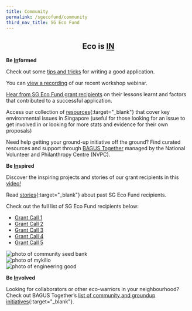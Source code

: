 ```yaml
---
title: Community
permalink: /sgecofund/community
third_nav_title: SG Eco Fund
---
```


 <center><h2>Eco is <b><u>IN</u></b></h2></center>

<p><b>Be <u>In</u>formed</b></p>

Check out some <a href="/resources/SG Eco Fund GC3 briefing deck 2022.pdf">tips and tricks</a> for writing a good application.

You can <a href="https://youtu.be/ousYLD2ehVg">view a recording</a> of our recent workshop webinar. 

<a href="https://youtu.be/Vd5HCvYFPAg">Hear from SG Eco Fund grant recipients</a> on their lessons learnt and factors that contributed to a successful application.

Access our collection of [resources](/resources/){:target="_blank"} that cover key environmental issues in Singapore (useful for those looking for an issue to get involved in or looking for more stats and evidence for their own proposals)

Need help getting your ground-up initiative off the ground? Find curated resources and support through <a href="https://www.groundupcentral.sg" target="_blank">BAGUS Together</a> managed by the National Volunteer and Philanthropy Centre (NVPC).

<!--View the [slides](/resources/SG-Eco-Fund-workshop-slides.pdf){:target="_blank"} presented at our workshop.

View the [list of projects](/resources/awarded-projects.pdf){:target="_blank"} that were awarded in the first grant call back in May 2021.

Watch this recording of the SG Eco Fund Workshop to learn tips on crafting a good proposal:

<iframe title="SG Eco Fund Workshop" width="560" height="315" src="https://www.youtube.com/embed/ld5pez-3b2g" title="YouTube video player" frameborder="0" allow="accelerometer; clipboard-write; encrypted-media; gyroscope; picture-in-picture" allowfullscreen></iframe>

View the SG Eco Fund [Press Release]() -->

<b>Be <u>In</u>spired</b>

Discover the inspiring projects and stories of our grant recipients in this <a href="https://youtu.be/Vd5HCvYFPAg">video!</a>

Read [stories](https://medium.com/greenplan/tagged/sg-eco-fund){:target="_blank"} about past SG Eco Fund recipients.

Check out the full list of SG Eco Fund recipients below:  
- [Grant Call 1](/files/sgecofund/SGEF-GC1.pdf)  
- [Grant Call 2](/files/sgecofund/SGEF-GC2.pdf)  
- [Grant Call 3](/files/sgecofund/SGEF-GC3.pdf)  
- [Grant Call 4](/files/sgecofund/SGEF-GC4.pdf)
- [Grant Call 5](/files/sgecofund/SGEF-GC5.pdf)   

<img src="/files/sgecofund/sgeco-community-seed-bank.jpeg" alt="photo of community seed bank"><br>
<img src="/files/sgecofund/sgeco-mykilio.jpeg" alt="photo of mykilio"><br>
<img src="/files/sgecofund/sgeco-engineering-good.jpg" alt="photo of engineering good">

<b>Be <u>In</u>volved</b>
 
Looking for collaborators or other eco-warriors in your neighbourhood? Check out BAGUS Together’s [list of community and groundup initiatives](https://www.groundupcentral.sg/collaborate){:target="_blank"}.
 

